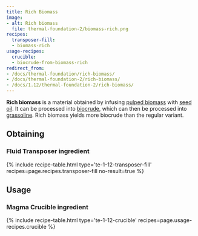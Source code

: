 ```yaml
---
title: Rich Biomass
image:
- alt: Rich biomass
  file: thermal-foundation-2/biomass-rich.png
recipes:
  transposer-fill:
  - biomass-rich
usage-recipes:
  crucible:
  - biocrude-from-biomass-rich
redirect_from:
- /docs/thermal-foundation/rich-biomass/
- /docs/thermal-foundation-2/rich-biomass/
- /docs/1.12/thermal-foundation-2/rich-biomass/
---
```


**Rich biomass** is a material obtained by infusing [pulped
biomass](/docs/1.12/thermal-foundation/pulped-biomass/) with [seed
oil](/docs/1.12/thermal-foundation/seed-oil/). It can be processed into
[biocrude](/docs/1.12/thermal-foundation/biocrude/), which can then be processed into
[grassoline](/docs/1.12/thermal-foundation/grassoline/). Rich biomass yields more
biocrude than the regular variant.


Obtaining
---------

### Fluid Transposer ingredient
{% include recipe-table.html type='te-1-12-transposer-fill' recipes=page.recipes.transposer-fill no-result=true %}


Usage
-----

### Magma Crucible ingredient
{% include recipe-table.html type='te-1-12-crucible' recipes=page.usage-recipes.crucible %}
